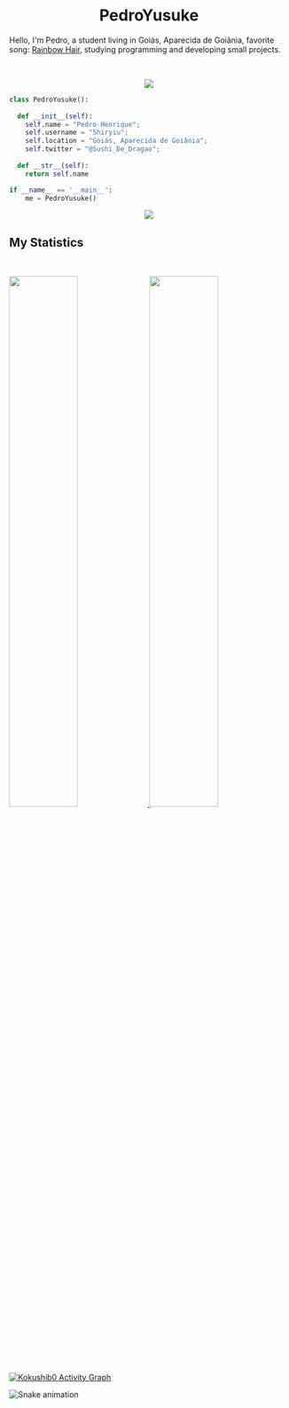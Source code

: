 <h1 align="center">
  <b>PedroYusuke</b>
</h1>

Hello, I'm Pedro, a student living in Goiás, Aparecida de Goiânia, favorite song:
<a href="https://www.youtube.com/watch?v=_WfBQBbaDZ4">Rainbow Hair</a>, 
studying programming and developing small projects.

<br>

<p>
<div align="center">
  <img src="https://img.shields.io/badge/-Java-98b982?style=for-the-badge&logo=java&logoColor=98b982&labelColor=282828">
<!-- <img src="https://img.shields.io/badge/-JavaScript-98b982?style=for-the-badge&logo=javascript&logoColor=98b982&labelColor=282828">
    <img src="https://img.shields.io/badge/-Python-98b982?style=for-the-badge&logo=python&logoColor=98b982&labelColor=282828"> -->
</div>
</p>

```python
class PedroYusuke():
    
  def __init__(self):
    self.name = "Pedro Henrique";
    self.username = "Shiryiu";
    self.location = "Goiás, Aparecida de Goiânia";
    self.twitter = "@Sushi_De_Dragao";
  
  def __str__(self):
    return self.name

if __name__ == '__main__':
    me = PedroYusuke()
```

<div align="center">
  <a href="https://open.spotify.com/user/31vzxqncbvslztn4rv7hev6yy7qa">
    <img src="https://readme-spotify-tingz.vercel.app/api/now-playing">
  </a>
</div>

<!--
<div align="center">
  <a href="https://open.spotify.com/user/31vzxqncbvslztn4rv7hev6yy7qa">
    <img src="https://spotify-readme-theta-virid.vercel.app/api?scan=true&theme=dark" width="240px">
  </a>
</div>
-->

## My Statistics

<br/>
<p align="left">
  <a href="https://twitter.com/Sushi_De_Dragao">
  <img width="49.5%" src="https://github-readme-stats.vercel.app/api?username=Kokushib0&show_icons=true&theme=gruvbox&hide_border=true" />
    <img width="49.5%" src="https://github-readme-streak-stats.herokuapp.com/?user=Kokushib0&theme=gruvbox&hide_border=true" />
  </a>
</p>
<br>

[![Kokushib0 Activity Graph](https://activity-graph.herokuapp.com/graph?username=Kokushib0&custom_title=Kokushib0%20Contribution%20Graph&theme=gruvbox&bg_color=282828&hide_border=true&line=d1a01f&point=c58545)](https://twitter.com/Sushi_De_Dragao)

  ![Snake animation](https://github.com/Kokushib0/Kokushib0/blob/output/github-contribution-grid-snake.svg)



